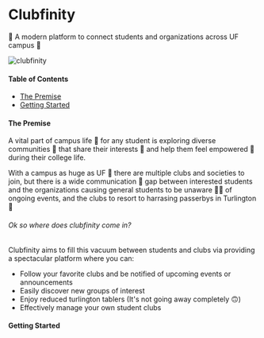 # Clubfinity

:rocket: A modern platform to connect students and organizations across UF campus :crocodile:

![clubfinity](/assets/clubfinity.png)

#### Table of Contents
- [The Premise](#the-premise)
- [Getting Started](#getting-started)

#### The Premise

A vital part of campus life :school: for any student is exploring diverse communities 🙌 that share their interests 🦸 and help them feel empowered :muscle: during their college life. 

With a campus as huge as UF 🐊 there are multiple clubs and societies to join, but there is a wide communication 📢 gap between interested students and the organizations causing general students to be unaware 🤷🏽 of ongoing events, and the clubs to resort to harrasing passerbys in Turlington 😤 ‍ 

###### Ok so where does clubfinity come in?
Clubfinity aims to fill this vacuum between students and clubs via providing a spectacular platform where you can:

- Follow your favorite clubs and be notified of upcoming events or announcements
- Easily discover new groups of interest
- Enjoy reduced turlington tablers (It's not going away completely 🙃)
- Effectively manage your own student clubs

#### Getting Started




